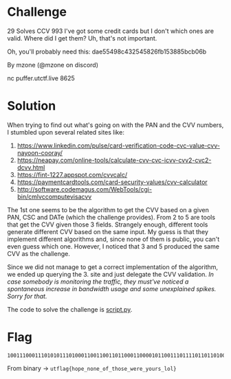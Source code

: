 # Challenge
29 Solves
CCV
993
I've got some credit cards but I don't which ones are valid. Where did I get them? Uh, that's not important.

Oh, you'll probably need this: dae55498c432545826fb153885bcb06b

By mzone (@mzone on discord)

nc puffer.utctf.live 8625

# Solution
When trying to find out what's going on with the PAN and the CVV numbers, I stumbled upon several related sites like:
1. https://www.linkedin.com/pulse/card-verification-code-cvc-value-cvv-nayoon-cooray/
2. https://neapay.com/online-tools/calculate-cvv-cvc-icvv-cvv2-cvc2-dcvv.html
3. https://fint-1227.appspot.com/cvvcalc/
4. https://paymentcardtools.com/card-security-values/cvv-calculator
5. http://software.codemagus.com/WebTools/cgi-bin/cmlvccomputevisacvv

The 1st one seems to be the algorithm to get the CVV based on a given PAN, CSC and DATe (which the challenge provides). From 2 to 5 are tools that get the CVV given those 3 fields. Strangely enough, different tools generate different CVV based on the same input. My guess is that they implement different algorithms and, since none of them is public, you can't even guess which one. However, I noticed that 3 and 5 produced the same CVV as the challenge.

Since we did not manage to get a correct implementation of the algorithm, we ended up querying the 3. site and just delegate the CVV validation. _In case somebody is monitoring the traffic, they must've noticed a spontaneous increase in bandwidth usage and some unexplained spikes. Sorry for that._

The code to solve the challenge is [script.py](./script.py).

# Flag
```
100111000111010101110100011001100110110001100001011001110111101101101000011011110111000001100101010111110110111001101111011011100110010101011111011011110110011001011111011101000110100001101111011100110110010101011111011101110110010101110010011001010101111101111001011011110111010101110010011100110101111101101100011011110110110001111101
```

From binary -> `utflag{hope_none_of_those_were_yours_lol} `